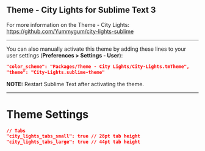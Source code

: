 ## Theme - City Lights for Sublime Text 3

For more information on the Theme - City Lights: https://github.com/Yummygum/city-lights-sublime

**********************************************************************************************

You can also manually activate this theme by adding these lines to your user settings (**Preferences > Settings - User**):

```json
"color_scheme": "Packages/Theme - City Lights/City-Lights.tmTheme",
"theme": "City-Lights.sublime-theme"
```

**NOTE:** Restart Sublime Text after activating the theme.

**********************************************************************************************

# Theme Settings

```json
// Tabs
"city_lights_tabs_small": true // 28pt tab height
"city_lights_tabs_large": true // 44pt tab height

```
